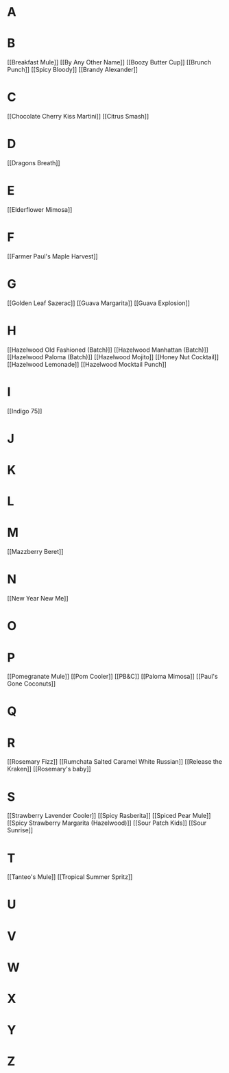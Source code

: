 # A
# B
[[Breakfast Mule]] 
[[By Any Other Name]] 
[[Boozy Butter Cup]] 
[[Brunch Punch]]
[[Spicy Bloody]]
[[Brandy Alexander]]
# C
[[Chocolate Cherry Kiss Martini]] 
[[Citrus Smash]] 
# D
[[Dragons Breath]]
# E
[[Elderflower Mimosa]]
# F
[[Farmer Paul's Maple Harvest]] 
# G
[[Golden Leaf Sazerac]]
[[Guava Margarita]]
[[Guava Explosion]]
# H
[[Hazelwood Old Fashioned (Batch)]] 
[[Hazelwood Manhattan (Batch)]] 
[[Hazelwood Paloma (Batch)]] 
[[Hazelwood Mojito]] 
[[Honey Nut Cocktail]] 
[[Hazelwood Lemonade]]
[[Hazelwood Mocktail Punch]]

# I
[[Indigo 75]]
# J
# K
# L
# M
[[Mazzberry Beret]]
# N
[[New Year New Me]]
# O
# P
[[Pomegranate Mule]]
[[Pom Cooler]] 
[[PB&C]]
[[Paloma Mimosa]]
[[Paul's Gone Coconuts]]
# Q
# R
[[Rosemary Fizz]]
[[Rumchata Salted Caramel White Russian]]
[[Release the Kraken]]
[[Rosemary's baby]]
# S
[[Strawberry Lavender Cooler]] 
[[Spicy Rasberita]]
[[Spiced Pear Mule]]
[[Spicy Strawberry Margarita (Hazelwood)]]
[[Sour Patch Kids]]
[[Sour Sunrise]]
# T
[[Tanteo's Mule]]
[[Tropical Summer Spritz]]
# U
# V
# W
# X
# Y
# Z